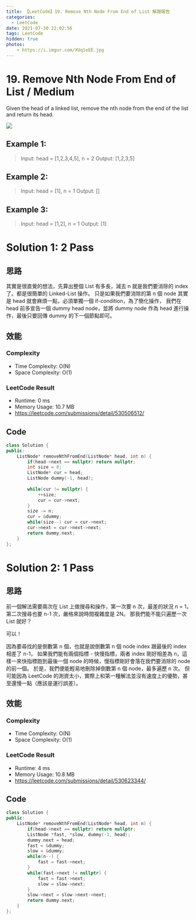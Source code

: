 ```yaml
---
title: 【LeetCode】19. Remove Nth Node From End of List 解題報告
categories:
  - LeetCode
date: 2021-07-30 22:02:56
tags: LeetCode
hidden: true
photos:
    - https://i.imgur.com/XUq1eEE.jpg
---
```

 
# 19. Remove Nth Node From End of List / Medium

Given the head of a linked list, remove the nth node from the end of the list and return its head.

<!-- more --> 
![](https://assets.leetcode.com/uploads/2020/10/03/remove_ex1.jpg)

## Example 1:
> Input: head = [1,2,3,4,5], n = 2
> Output: [1,2,3,5]

## Example 2:
> Input: head = [1], n = 1
> Output: []

## Example 3:
> Input: head = [1,2], n = 1
> Output: [1]


# Solution 1: 2 Pass
## 思路

其實是很直覺的想法，先算出整個 List 有多長，減去 n 就是我們要消除的 index 了。都是很簡單的 Linked-List 操作。
只是如果我們要消除的第 n 個 node 其實是 head 就會麻煩一點，必須單獨一個 if-condition，為了簡化操作，
我們在 head 前多宣告一個 dummy head node，並將 dummy node 作為 head 進行操作，最後只要回傳 dummy 的下一個節點即可。

## 效能

### Complexity 
- Time Complexity: O(N)
- Space Complexity: O(1)

### LeetCode Result

- Runtime: 0 ms
- Memory Usage: 10.7 MB 
- https://leetcode.com/submissions/detail/530506512/

## Code 
```cpp
class Solution {
public:
    ListNode* removeNthFromEnd(ListNode* head, int n) {
        if(head->next == nullptr) return nullptr;
        int size = 0;
        ListNode* cur = head;
        ListNode dummy(-1, head);
        
        while(cur != nullptr) {
            ++size;
            cur = cur->next;
        }
        size -= n;
        cur = &dummy;
        while(size--) cur = cur->next;
        cur->next = cur->next->next;
        return dummy.next;  
    }
};
```


# Solution 2: 1 Pass
## 思路

前一個解法需要兩次在 List 上做搜尋和操作，第一次要 n 次，最差的狀況 n = 1，第二次搜尋也要 n-1 次，嚴格來說時間複雜度是 2N。
那我們能不能只遍歷一次 List 就好？

可以！

因為要尋找的是倒數第 n 個，也就是說倒數第 n 個 node index 跟最後的 index 相差了 n-1，
如果我們能有兩個指標 - 快慢指標，兩者 index 剛好相差為 n，這樣一來快指標跑到最後一個 node 的時候，慢指標剛好會落在我們要消除的 node 的前一個。
於是，我們便能輕易地刪除掉倒數第 n 個 node，最多遍歷 n 次。
但可能因為 LeetCode 的測資太小，實際上和第一種解法並沒有速度上的優勢，甚至還慢一點（應該是運行誤差）。

## 效能

### Complexity 
- Time Complexity: O(N)
- Space Complexity: O(1)

### LeetCode Result

- Runtime: 4 ms
- Memory Usage: 10.8 MB 
- https://leetcode.com/submissions/detail/530623344/

## Code 
```cpp
class Solution {
public:
    ListNode* removeNthFromEnd(ListNode* head, int n) {
        if(head->next == nullptr) return nullptr;
        ListNode *fast, *slow, dummy(-1, head);
        dummy.next = head;
        fast = &dummy; 
        slow = &dummy;
        while(n--) {
            fast = fast->next;
        }
        while(fast->next != nullptr) {
            fast = fast->next;
            slow = slow->next;
        }
        slow->next = slow->next->next;
        return dummy.next;
    }
};
```